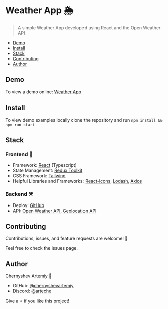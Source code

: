 # Weather App 🌦️

> A simple Weather App developed using React and the Open Weather API

- [Demo](#demo)
- [Install](#install)
- [Stack](#stack)
- [Contributing](#contributing)
- [Author](#author)

## Demo

To view a demo online: [Weather App](https://chernyshevartemiy.github.io/weather-app/)

## Install

To view demo examples locally clone the repository and run `npm install && npm run start`

## Stack

### Frontend 🎨

- Framework: [React](https://reactjs.org/) (Typescript)
- State Management: [Redux Toolkit](https://redux-toolkit.js.org/)
- CSS Framework: [Tailwind](https://tailwindcss.com/)
- Helpful Libraries and Frameworks: [React-Icons](https://react-icons.github.io/react-icons/), [Lodash](https://lodash.com/), [Axios](https://axios-http.com/docs/intro)

### Backend ⚒️

- Deploy: [GitHub](https://github.com/)
- API: [Open Weather API](https://openweathermap.org/), [Geolocation API](https://developer.mozilla.org/en-US/docs/Web/API/Geolocation_API)

## Contributing

Contributions, issues, and feature requests are welcome! 🤝

Feel free to check the issues page.

## Author

Chernyshev Artemiy 👤

- GitHub: [@chernyshevartemiy](https://github.com/chernyshevartemiy)
- Discord: [@arteche](https://discord.com/users/339701172564656128)

Give a ⭐️ if you like this project!